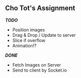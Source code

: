## Cho Tot's Assignment

***TODO***
- Position images
- Drag & Drop / Update to server
- Slice if overflow
- Animation!?

***DONE***
- Fetch Images on Server
- Send to client by Socket.io
